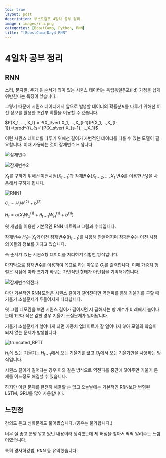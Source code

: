 ```yaml
---
toc: true
layout: post
description: 부스트캠프 4일차 공부 정리.
image : images/rnn.png
categories: [BoostCamp, Python, RNN]
title: "[BoostCamp]Day4 RNN"
---
```

# 4일차 공부 정리
## RNN

소리, 문자열, 주가 등 순서가 의미 있는 시퀀스 데이터는 독립동일분포(iid) 가정을 쉽게 위반한다는 특징이 있습니다.

그렇기 때문에 시퀀스 데이터에서 앞으로 발생할 데이터의 확률분포를 다루기 위해선 이전 정보를 활용한 조건부 확률을 이용할 수 있습니다.

$P(X_1, ..., X_t) = P(X_t\vert X_1, ...,X_{t-1})P(X_1,...,X_{t-1})=\prod^{t}_{s=1}P(X_s\vert X_{s-1}, ...,X_1)$

이런 시퀀스 데이터를 다루기 위해선 길이가 가변적인 데이터를 다룰 수 있는 모델이 필요합니다. 이때 사용되는 것이 잠재변수 H 입니다.

![잠재변수](https://user-images.githubusercontent.com/79916736/191647756-3f17fe3e-01b2-4951-9397-c90f28ebe5d7.png)

![잠재변수2](https://user-images.githubusercontent.com/79916736/191647975-02be78d9-a6c9-4b50-8851-f5f0ce038b50.png)

$X_t$를 구하기 위해선 이전시점($X_{t-1}$)과 잠재변수($X_{t-2}, ...,X_1$ 변수를 이용한 $H_t$)을 사용해서 구하게 됩니다.

![RNN1](https://user-images.githubusercontent.com/79916736/191656439-4246a2ab-45a1-4486-b3a1-ce4da401e6f8.png)

$O_t = H_tW^{(2)} + b^{(2)}$

$H_t =\sigma (X_tW_x^{(1)}+H_{t-1}W_H^{(1)}+b^{(1)})$

윗 개념을 이용한 기본적인 RNN 네트워크 그림과 수식입니다.

잠재변수 $H_t$는 $X_t$와 이전 잠재변수($H_{t-1}$)를 사용해 만들어지며 잠재변수는 이전 시점의 X들의 정보를 가지고 있습니다.

즉 순서가 있는 시퀀스형 데이터를 처리하기 적합한 방식입니다.

마지막으로 잠재변수를 이용하여 목표로 하는 아웃풋 $O_t$를 출력합니다. 이때 가중치 행렬은 시점에 따라 크기가 바뀌는 가변적인 형태가 아닌점을 기억해야합니다.


![잠재변수역전파](https://user-images.githubusercontent.com/79916736/191659536-b96400b0-2445-42a1-b07b-e1f2a0f53d24.png)

다만 기본적인 RNN 모형은 시퀀스 길이가 길어진다면 역전파를 통해 기울기를 구할 때 기울기 소실문제가 두들어지게 나타납니다.

윗 그림 네모칸을 보면 시퀀스 길이가 길어지면 저 곱해지는 항 개수가 비례해서 늘어나는데 1보다 작은 값인 경우 기울기 소실문제가 일어납니다.

기울기 소실문제가 일어나게 되면 가중치 업데이트가 잘 일어나지 않아 모델의 학습이 되지 않는 문제가 발생합니다.

![truncated_BPTT](https://user-images.githubusercontent.com/79916736/191660010-411cd3a5-849f-4b26-9fce-b8cd8f7b5fc5.png)

$H_t$에 있는 기울기는 $H_{t-1}$에서 오는 기울기를 끊고 $O_t$에서 오는 기울기만을 사용하는 방식입니다.

시퀀스 길이가 길어지는 경우 이와 같은 방식으로 역전파를 중간에 끊어주면 기울기 문제를 어느정도 해결할 수 있습니다.

하지만 이런 문제를 완전히 해결할 순 없고 오늘날에는 기본적인 RNN보단 변형된 LSTM, GRU를 많이 사용합니다.

## 느낀점

강의도 듣고 심화문제도 풀어봤습니다. (공유는 불가합니다.)

너무 질 좋고 분명 알고 있던 내용이라 생각했는데 제 허점을 찾아서 딱딱 알려주는 느낌이였습니다.

특히 경사하강법, RNN 등 유익했습니다.
